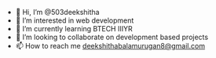 - 👋 Hi, I’m @503deekshitha
- 👀 I’m interested in web development
- 🌱 I’m currently learning BTECH IIIYR
- 💞️ I’m looking to collaborate on development based projects
- 📫 How to reach me deekshithabalamurugan8@gmail.com

<!---
503deekshitha/503deekshitha is a ✨ special ✨ repository because its `README.md` (this file) appears on your GitHub profile.
You can click the Preview link to take a look at your changes.
--->
